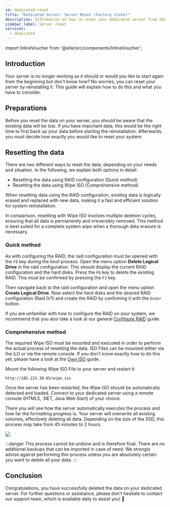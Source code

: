 ```yaml
---
id: dedicated-reset
title: "Dedicated Server: Server Reset (Factory state)"
description: Information on how to reset your dedicated server from ZAP-Hosting - ZAP-Hosting.com documentation
sidebar_label: Server reset
services:
  - dedicated
---
```


import InlineVoucher from '@site/src/components/InlineVoucher';

## Introduction

Your server is no longer working as it should or would you like to start again from the beginning but don't know how? No worries, you can reset your server by reinstalling it. This guide will explain how to do this and what you have to consider.

<InlineVoucher />



## Preparations

Before you reset the data on your server, you should be aware that the existing data will be lost. If you have important data, this would be the right time to first back up your data before starting the reinstallation. Afterwards, you must decide how exactly you would like to reset your system. 



## Resetting the data

There are two different ways to reset the data, depending on your needs and situation. In the following, we explain both options in detail:

- Resetting the data using RAID configuration (Quick method)
- Resetting the data using Wipe ISO (Comprehensive method)

When resetting data using the RAID configuration, existing data is logically erased and replaced with new data, making it a fast and efficient solution for system reinstallation.

In comparison, resetting with Wipe ISO involves multiple deletion cycles, ensuring that all data is permanently and irreversibly removed. This method is best suited for a complete system wipe when a thorough data erasure is necessary.



### Quick method

As with configuring the RAID, the raid configuration must be opened with the `F8` key during the boot process. Open the menu option **Delete Logical Drive** in the raid configuration. This should display the current RAID configuration and the hard disks. Press the `F8` key to delete the existing RAID. This must be confirmed by pressing the `F3` key. 

Then navigate back to the raid configuration and open the menu option **Create Logical Drive**. Now select the hard disks and the desired RAID configuration (Raid 0/1) and create the RAID by confirming it with the `Enter` button.

If you are unfamiliar with how to configure the RAID on your system, we recommend that you also take a look at our general [Configure RAID](dedicated-raid.md) guide. 



### Comprehensive method

The required Wipe ISO must be mounted and executed in order to perform the actual process of resetting the data. ISO Files can be mounted either via the iLO or via the remote console. If you don't know exactly how to do this yet, please have a look at the [Own ISO](http://localhost:3000/guides/docs/dedicated-iso) guide.

Mount the following Wipe ISO File to your server and restart it:


```
http://185.223.30.65/wipe.iso
```

Once the server has been restarted, the Wipe ISO should be automatically detected and loaded. Connect to your dedicated server using a remote console (HTML5, .NET, Java Web Start) of your choice.

There you will see how the server automatically executes the process and how far the formatting progress is. Your server will overwrite all existing volumes, effectively deleting all data. Depending on the size of the SSD, this process may take from 45 minutes to 2 hours.

![](https://screensaver01.zap-hosting.com/index.php/s/4nfaexaqiK78t6e/preview)



:::danger
This process cannot be undone and is therefore final. There are no additional backups that can be imported in case of need.
We strongly advise against performing this process unless you are absolutely certain you want to delete all your data.
:::



## Conclusion

Congratulations, you have successfully deleted the data on your dedicated server. For further questions or assistance, please don't hesitate to contact our support team, which is available daily to assist you! 🙂
